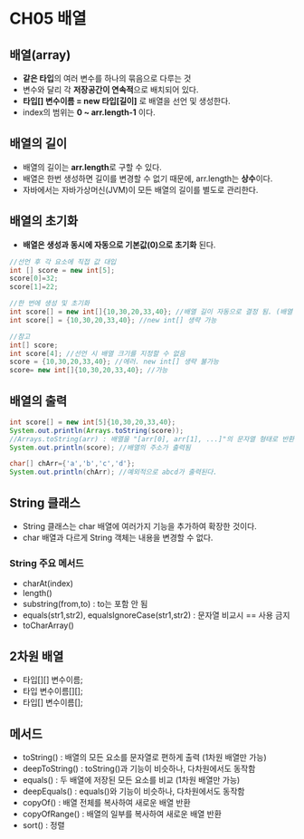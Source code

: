 # CH05 배열

## 배열(array)

- **같은 타입**의 여러 변수를 하나의 묶음으로 다루는 것
- 변수와 달리 각 **저장공간이 연속적**으로 배치되어 있다.
- **타입[] 변수이름 = new 타입[길이]** 로 배열을 선언 및 생성한다.
- index의 범위는 **0 ~ arr.length-1** 이다.

## 배열의 길이
- 배열의 길이는 **arr.length**로 구할 수 있다.
- 배열은 한번 생성하면 길이를 변경할 수 없기 때문에, arr.length는 **상수**이다.
- 자바에서는 자바가상머신(JVM)이 모든 배열의 길이를 별도로 관리한다.

## 배열의 초기화
- **배열은 생성과 동시에 자동으로 기본값(0)으로 초기화** 된다.
```java
//선언 후 각 요소에 직접 값 대입
int [] score = new int[5];
score[0]=32;
score[1]=22;

//한 번에 생성 및 초기화
int score[] = new int[]{10,30,20,33,40}; //배열 길이 자동으로 결정 됨. (배열 길이 적으면 안됨)
int score[] = {10,30,20,33,40}; //new int[] 생략 가능

//참고
int[] score;
int score[4]; //선언 시 배열 크기를 지정할 수 없음
score = {10,30,20,33,40}; //에러. new int[] 생략 불가능
score= new int[]{10,30,20,33,40}; //가능
```

## 배열의 출력
```java
int score[] = new int[5]{10,30,20,33,40};
System.out.println(Arrays.toString(score));
//Arrays.toString(arr) : 배열을 "[arr[0], arr[1], ...]"의 문자열 형태로 반환함
System.out.println(score); //배열의 주소가 출력됨

char[] chArr={'a','b','c','d'};
System.out.println(chArr); //예외적으로 abcd가 출력된다.
```

## String 클래스
- String 클래스는 char 배열에 여러가지 기능을 추가하여 확장한 것이다.
- char 배열과 다르게 String 객체는 내용을 변경할 수 없다.

### String 주요 메서드
- charAt(index)
- length()
- substring(from,to) : to는 포함 안 됨
- equals(str1,str2), equalsIgnoreCase(str1,str2) : 문자열 비교시 == 사용 금지
- toCharArray()

## 2차원 배열
- 타입[][] 변수이름;
- 타입 변수이름[][];
- 타입[] 변수이름[];

## 메서드
- toString() : 배열의 모든 요소를 문자열로 편하게 출력 (1차원 배열만 가능)
- deepToString() : toString()과 기능이 비슷하나, 다차원에서도 동작함
- equals() : 두 배열에 저장된 모든 요소를 비교 (1차원 배열만 가능)
- deepEquals() : equals()와 기능이 비슷하나, 다차원에서도 동작함
- copyOf() : 배열 전체를 복사하여 새로운 배열 반환
- copyOfRange() : 배열의 일부를 복사하여 새로운 배열 반환
- sort() : 정렬